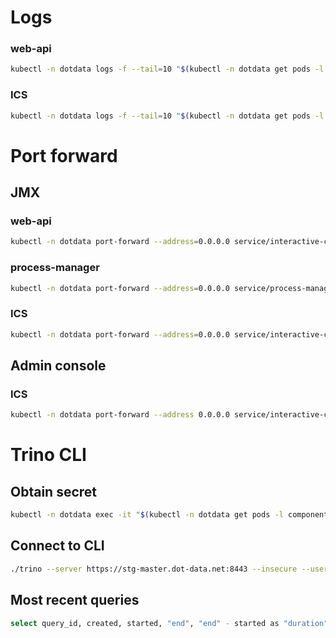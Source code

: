 # Logs
### web-api
```bash
kubectl -n dotdata logs -f --tail=10 "$(kubectl -n dotdata get pods -l component=web-api -o name)"
```

### ICS
```bash
kubectl -n dotdata logs -f --tail=10 "$(kubectl -n dotdata get pods -l component=interactive-computation-server -o name)"
```

# Port forward
## JMX
### web-api
```bash
kubectl -n dotdata port-forward --address=0.0.0.0 service/interactive-computation-server-service 9875:9875
```

### process-manager
```bash
kubectl -n dotdata port-forward --address=0.0.0.0 service/process-manager 9874:9874
```

### ICS
```bash
kubectl -n dotdata port-forward --address=0.0.0.0 service/interactive-computation-server-service 9876:9876
```

## Admin console
### ICS
```bash
kubectl -n dotdata port-forward --address 0.0.0.0 service/interactive-computation-server-service 8443:8443
```

# Trino CLI
## Obtain secret
```bash
kubectl -n dotdata exec -it "$(kubectl -n dotdata get pods -l component=interactive-computation-server -o name)" -- env | grep SECRET
```

## Connect to CLI
```bash
./trino --server https://stg-master.dot-data.net:8443 --insecure --user dotdata_internal_services_user_clfvds8ld000208mj5rxiduhl --extra-credential=access-type=service --extra-credential=secret='$1$43137$zWYsBpTf8eFvL6lf94O/S/' --catalog artifacts
```

## Most recent queries
```bash
select query_id, created, started, "end", "end" - started as "duration", query from system.runtime.queries order by created desc;
```
